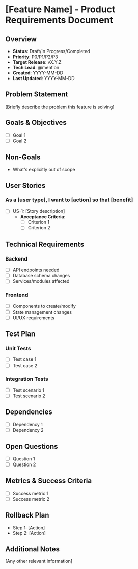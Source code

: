 # [Feature Name] - Product Requirements Document

## Overview
- **Status**: Draft/In Progress/Completed
- **Priority**: P0/P1/P2/P3
- **Target Release**: vX.Y.Z
- **Tech Lead**: @mention
- **Created**: YYYY-MM-DD
- **Last Updated**: YYYY-MM-DD

## Problem Statement
[Briefly describe the problem this feature is solving]

## Goals & Objectives
- [ ] Goal 1
- [ ] Goal 2

## Non-Goals
- What's explicitly out of scope

## User Stories
### As a [user type], I want to [action] so that [benefit]
- [ ] US-1: [Story description]
  - **Acceptance Criteria**:
    - [ ] Criterion 1
    - [ ] Criterion 2

## Technical Requirements
### Backend
- [ ] API endpoints needed
- [ ] Database schema changes
- [ ] Services/modules affected

### Frontend
- [ ] Components to create/modify
- [ ] State management changes
- [ ] UI/UX requirements

## Test Plan
### Unit Tests
- [ ] Test case 1
- [ ] Test case 2

### Integration Tests
- [ ] Test scenario 1
- [ ] Test scenario 2

## Dependencies
- [ ] Dependency 1
- [ ] Dependency 2

## Open Questions
- [ ] Question 1
- [ ] Question 2

## Metrics & Success Criteria
- [ ] Success metric 1
- [ ] Success metric 2

## Rollback Plan
- Step 1: [Action]
- Step 2: [Action]

## Additional Notes
[Any other relevant information]
